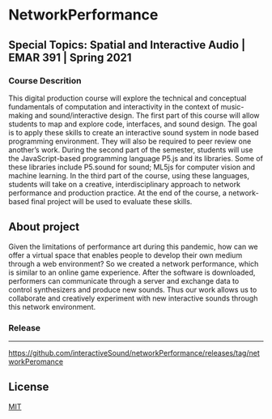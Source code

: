 # NetworkPerformance
## Special Topics: Spatial and Interactive Audio | EMAR 391 | Spring 2021 

### Course Descrition 

This digital production course will explore the technical and conceptual fundamentals of computation and interactivity in the context of music-making and sound/interactive design. 
The first part of this course will allow students to map and explore code, interfaces, and sound design. 
The goal is to apply these skills to create an interactive sound system in node based programming environment. 
They will also be required to peer review one another’s work. During the second part of the semester, students will use the JavaScript-based programming language P5.js and its libraries. Some of these libraries include P5.sound for sound; ML5js for computer vision and machine learning. 
In the third part of the course, using these languages, students will take on a creative, interdisciplinary approach to network performance and production practice. At the end of the course, a network-based final project will be used to evaluate these skills.


About project
-------------------
Given the limitations of performance art during this pandemic, how can we offer a virtual space that enables people to develop their own medium through a web environment? So we created a network performance, which is similar to an online game experience. After the software is downloaded, performers can communicate through a server and exchange data to control synthesizers and produce new sounds. Thus our work allows us to collaborate and creatively experiment with new interactive sounds through this network environment. 

### Release 
------
https://github.com/interactiveSound/networkPerformance/releases/tag/networkPeromance

License
-------

[MIT](LICENSE.md)


